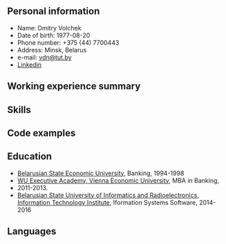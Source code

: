 ## Personal information

* Name: Dmitry Volchek
* Date of birth: 1977-08-20
* Phone number: +375 (44) 7700443 
* Address: Minsk, Belarus
* e-mail: vdn@tut.by
* [Linkedin](https://www.linkedin.com/in/дмитрий-волчек-317bb551)

## Working experience summary

## Skills

## Code examples

## Education

* [Belarusian State Economic University](http://bseu.by/english/), Banking, 1994-1998
* [WU Executive Academy, Vienna Economic University](https://executiveacademy.at/en/university), MBA in Banking,
* 2011-2013.
* [Belarusian State University of Informatics and Radioelectronics, Information
Technology Institute](https://iti.bsuir.by), Iformation Systems Software, 2014-2016

## Languages
